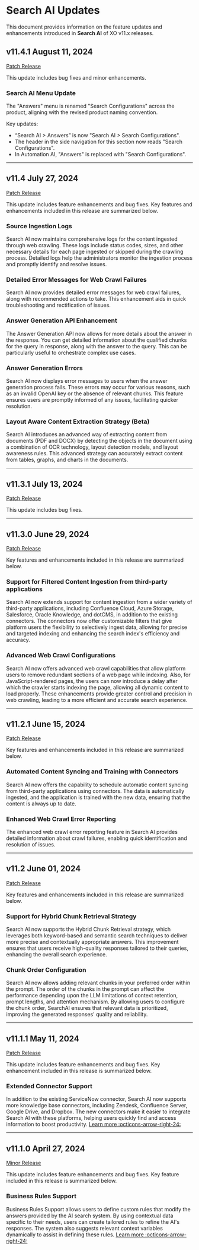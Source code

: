 # Search AI Updates

This document provides information on the feature updates and enhancements introduced in **Search AI** of XO v11.x releases.

## v11.4.1 August 11, 2024

<u> Patch Release </u>

This update includes bug fixes and minor enhancements.

### Search AI Menu Update

The "Answers" menu is renamed "Search Configurations" across the product, aligning with the revised product naming convention. 

Key updates:

* “Search AI > Answers” is now "Search AI > Search Configurations".
* The header in the side navigation for this section now reads "Search Configurations".
* In Automation AI, "Answers" is replaced with "Search Configurations".

<hr>

## v11.4 July 27, 2024

<u> Patch Release </u>

This update includes feature enhancements and bug fixes. Key features and enhancements included in this release are summarized below.

### Source Ingestion Logs

Search AI now maintains comprehensive logs for the content ingested through web crawling. These logs include status codes, sizes, and other necessary details for each page ingested or skipped during the crawling process. Detailed logs help the administrators monitor the ingestion process and promptly identify and resolve issues. 

### Detailed Error Messages for Web Crawl Failures

Search AI now provides detailed error messages for web crawl failures, along with recommended actions to take. This enhancement aids in quick troubleshooting and rectification of issues.

### Answer Generation API Enhancement

The Answer Generation API now allows for more details about the answer in the response. You can get detailed information about the qualified chunks for the query in response, along with the answer to the query. This can be particularly useful to orchestrate complex use cases.

### Answer Generation Errors

Search AI now displays error messages to users when the answer generation process fails. These errors may occur for various reasons, such as an invalid OpenAI key or the absence of relevant chunks. This feature ensures users are promptly informed of any issues, facilitating quicker resolution.

### Layout Aware Content Extraction Strategy (Beta)

Search AI introduces an advanced way of extracting content from documents (PDF and DOCX) by detecting the objects in the document using a combination of OCR technology, layout detection models, and layout awareness rules. This advanced strategy can accurately extract content from tables, graphs, and charts in the documents.

<hr>

## v11.3.1 July 13, 2024

<u> Patch Release </u>

This update includes bug fixes.

<hr>

## v11.3.0 June 29, 2024

<u> Patch Release </u>

Key features and enhancements included in this release are summarized below.

### Support for Filtered Content Ingestion from third-party applications

Search AI now extends support for content ingestion from a wider variety of third-party applications, including Confluence Cloud, Azure Storage, Salesforce, Oracle Knowledge, and dotCMS, in addition to the existing connectors. The connectors now offer customizable filters that give platform users the flexibility to selectively ingest data, allowing for precise and targeted indexing and enhancing the search index's efficiency and accuracy.

### Advanced Web Crawl Configurations

Search AI now offers advanced web crawl capabilities that allow platform users to remove redundant sections of a web page while indexing. Also, for JavaScript-rendered pages, the users can now introduce a delay after which the crawler starts indexing the page, allowing all dynamic content to load properly. These enhancements provide greater control and precision in web crawling, leading to a more efficient and accurate search experience.

<hr>

## v11.2.1 June 15, 2024

<u>Patch Release</u>

Key features and enhancements included in this release are summarized below.

###  Automated Content Syncing and Training with Connectors

Search AI now offers the capability to schedule automatic content syncing from third-party applications using connectors. The data is automatically ingested, and the application is trained with the new data, ensuring that the content is always up to date.

###  Enhanced Web Crawl Error Reporting

The enhanced web crawl error reporting feature in Search AI provides detailed information about crawl failures, enabling quick identification and resolution of issues. 


<hr>

## v11.2 June 01, 2024

<u>Patch Release</u>

Key features and enhancements included in this release are summarized below.

###  Support for Hybrid Chunk Retrieval Strategy

Search AI now supports the Hybrid Chunk Retrieval strategy, which leverages both keyword-based and semantic search techniques to deliver more precise and contextually appropriate answers. This improvement ensures that users receive high-quality responses tailored to their queries, enhancing the overall search experience.

###  Chunk Order Configuration 

Search AI now allows adding relevant chunks in your preferred order within the prompt. The order of the chunks in the prompt can affect the performance depending upon the LLM limitations of context retention, prompt lengths, and attention mechanism. By allowing users to configure the chunk order, SearchAI ensures that relevant data is prioritized, improving the generated responses' quality and reliability.

<hr>

## v11.1.1 May 11, 2024

<u>Patch Release</u>

This update includes feature enhancements and bug fixes. Key enhancement included in this release is summarized below.

### Extended Connector Support

In addition to the existing ServiceNow connector, Search AI now supports more knowledge base connectors, including Zendesk, Confluence Server, Google Drive, and Dropbox. The new connectors make it easier to integrate Search AI with these platforms, helping users quickly find and access information to boost productivity. [Learn more :octicons-arrow-right-24:](../../searchai/content-sources/connectors.md)

<hr>

## v11.1.0 April 27, 2024

<u>Minor Release</u>

This update includes feature enhancements and bug fixes. Key feature included in this release is summarized below.

### Business Rules Support

Business Rules Support allows users to define custom rules that modify the answers provided by the AI search system. By using contextual data specific to their needs, users can create tailored rules to refine the AI's responses. The system also suggests relevant context variables dynamically to assist in defining these rules. [Learn more :octicons-arrow-right-24:](../../searchai/business-rules.md)
